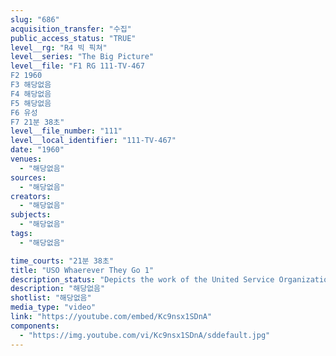 ```yaml
---
slug: "686"
acquisition_transfer: "수집"
public_access_status: "TRUE"
level__rg: "R4 빅 픽쳐"
level__series: "The Big Picture"
level__file: "F1 RG 111-TV-467
F2 1960
F3 해당없음
F4 해당없음
F5 해당없음
F6 유성
F7 21분 38초"
level__file_number: "111"
level__local_identifier: "111-TV-467"
date: "1960"
venues: 
  - "해당없음"
sources: 
  - "해당없음"
creators: 
  - "해당없음"
subjects: 
  - "해당없음"
tags: 
  - "해당없음"

time_courts: "21분 38초"
title: "USO Whaerever They Go 1"
description_status: "Depicts the work of the United Service Organization. Features many shows business 'greats', including: Bob Hope, Joe E. Brown, and Edward G. Robinson."
description: "해당없음"
shotlist: "해당없음"
media_type: "video"
link: "https://youtube.com/embed/Kc9nsx1SDnA"
components: 
  - "https://img.youtube.com/vi/Kc9nsx1SDnA/sddefault.jpg"
---
```

